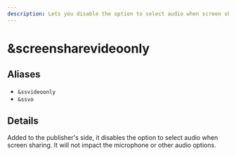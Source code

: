 ```yaml
---
description: Lets you disable the option to select audio when screen sharing
---
```


# \&screensharevideoonly

## Aliases

* `&ssvideoonly`
* `&ssvo`

## Details

Added to the publisher's side, it disables the option to select audio when screen sharing. It will not impact the microphone or other audio options.
